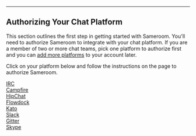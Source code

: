 ---

## Authorizing Your Chat Platform

This section outlines the first step in getting started with Sameroom. You'll need to authorize Sameroom to integrate with your chat platform. If you are a member of two or more chat teams, pick one platform to authorize first and you can [add more platforms](/getting-started/en/accounts/README) to your account later.

Click on your platform below and follow the instructions on the page to authorize Sameroom.

[IRC](/getting-started/en/authorizing/irc)  
[Campfire](/getting-started/en/authorizing/campfire)  
[HipChat](/getting-started/en/authorizing/hipchat)  
[Flowdock](/getting-started/en/authorizing/flowdock)  
[Kato](/getting-started/en/authorizing/kato)  
[Slack](/getting-started/en/authorizing/slack)  
[Gitter](/getting-started/en/authorizing/gitter)  
[Skype](/getting-started/en/authorizing/skype)
